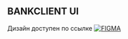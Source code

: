 ## BANKCLIENT UI

Дизайн доступен по ссылке
[![FIGMA](https://www.figma.com/file/fOCBKAeqYdPlFz1PTCv2uJ/Client-App?node-id=0%3A1)](https://www.figma.com/file/fOCBKAeqYdPlFz1PTCv2uJ/Client-App?node-id=0%3A1)
